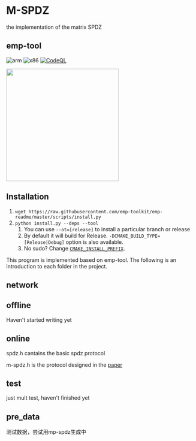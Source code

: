 # M-SPDZ
the implementation of the matrix SPDZ

## emp-tool
![arm](https://github.com/emp-toolkit/emp-tool/workflows/arm/badge.svg)
![x86](https://github.com/emp-toolkit/emp-tool/workflows/x86/badge.svg)
[![CodeQL](https://github.com/emp-toolkit/emp-tool/actions/workflows/codeql.yml/badge.svg)](https://github.com/emp-toolkit/emp-tool/actions/workflows/codeql.yml)

<img src="https://raw.githubusercontent.com/emp-toolkit/emp-readme/master/art/logo-full.jpg" width=300px/>



## Installation
1. `wget https://raw.githubusercontent.com/emp-toolkit/emp-readme/master/scripts/install.py`
2. `python install.py --deps --tool `
    1. You can use `--ot=[release]` to install a particular branch or release
    2. By default it will build for Release. `-DCMAKE_BUILD_TYPE=[Release|Debug]` option is also available.
    3. No sudo? Change [`CMAKE_INSTALL_PREFIX`](https://cmake.org/cmake/help/v2.8.8/cmake.html#variable%3aCMAKE_INSTALL_PREFIX).
   
This program is implemented based on emp-tool. The following is an introduction to each folder in the project.

## network

## offline 
Haven't started writing yet

## online
spdz.h cantains the basic spdz protocol

m-spdz.h is the protocol designed in the [paper](https://eprint.iacr.org/2023/1912/.)

## test 
just mult test, haven't finished yet

## pre_data
测试数据，尝试用mp-spdz生成中